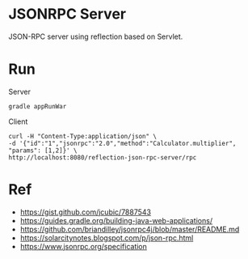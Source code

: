 # JSONRPC Server

JSON-RPC server using reflection based on Servlet.

# Run

Server

    gradle appRunWar

Client

    curl -H "Content-Type:application/json" \
    -d '{"id":"1","jsonrpc":"2.0","method":"Calculator.multiplier", "params": [1,2]}' \
    http://localhost:8080/reflection-json-rpc-server/rpc

# Ref

* https://gist.github.com/jcubic/7887543
* https://guides.gradle.org/building-java-web-applications/
* https://github.com/briandilley/jsonrpc4j/blob/master/README.md
* https://solarcitynotes.blogspot.com/p/json-rpc.html
* https://www.jsonrpc.org/specification